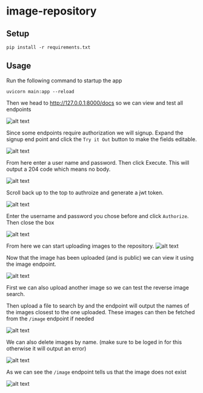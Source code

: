 # image-repository

## Setup

```
pip install -r requirements.txt
```
## Usage
Run the following command to startup the app
```
uvicorn main:app --reload
```
Then we head to http://127.0.0.1:8000/docs so we can view and test all endpoints

![alt text](screenshots/1.png)
 
 Since some endpoints require authorization we will signup. Expand the signup end point and click the `Try it Out` button to make the fields editable.
 
![alt text](screenshots/2.png)

From here enter a user name and password. Then click Execute. This will output a 204 code which means no body.

![alt text](screenshots/3.png)

Scroll back up to the top to authroize and generate a jwt token.

![alt text](screenshots/4.png)

Enter the username and password you chose before and click `Authorize`. Then close the box

![alt text](screenshots/5.png)

From here we can start uploading images to the repository. 
![alt text](screenshots/6.png)

Now that the image has been uploaded (and is public) we can view it using the image endpoint.

![alt text](screenshots/7.png)

First we can also upload another image so we can test the reverse image search.

Then upload a file to search by and the endpoint will output the names of the images closest to the one uploaded. These images can then be fetched from the `/image` endpoint if needed

![alt text](screenshots/8.png)

We can also delete images by name. (make sure to be loged in for this otherwise it will output an error)

![alt text](screenshots/9.png)

As we can see the `/image` endpoint tells us that the image does not exist

![alt text](screenshots/10.png)
